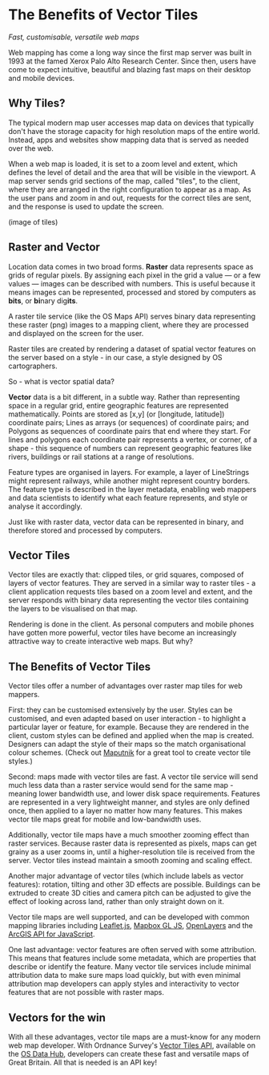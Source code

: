 # The Benefits of Vector Tiles

_Fast, customisable, versatile web maps_

Web mapping has come a long way since the first map server was built in 1993 at the famed Xerox Palo Alto Research Center. Since then, users have come to expect intuitive, beautiful and blazing fast maps on their desktop and mobile devices.

## Why Tiles?

The typical modern map user accesses map data on devices that typically don't have the storage capacity for high resolution maps of the entire world. Instead, apps and websites show mapping data that is served as needed over the web. 

When a web map is loaded, it is set to a zoom level and extent, which defines the level of detail and the area that will be visible in the viewport. A map server sends grid sections of the map, called "tiles", to the client, where they are arranged in the right configuration to appear as a map. As the user pans and zoom in and out, requests for the correct tiles are sent, and the response is used to update the screen.

(image of tiles)

## Raster and Vector

Location data comes in two broad forms. **Raster** data represents space as grids of regular pixels. By assigning each pixel in the grid a value — or a few values — images can be described with numbers. This is useful because it means images can be represented, processed and stored by computers as **bits**, or **bi**nary dig**its**. 

A raster tile service (like the OS Maps API) serves binary data representing these raster (png) images to a mapping client, where they are processed and displayed on the screen for the user. 

Raster tiles are created by rendering a dataset of spatial vector features on the server based on a style - in our case, a style designed by OS cartographers. 

So - what is vector spatial data? 

**Vector** data is a bit different, in a subtle way. Rather than representing space in a regular grid, entire geographic features are represented mathematically. Points are stored as [x,y]  (or [longitude, latitude]) coordinate pairs; Lines as arrays (or sequences) of coordinate pairs; and Polygons as sequences of coordinate pairs that end where they start. For lines and polygons each coordinate pair represents a vertex, or corner, of a shape - this sequence of numbers can represent geographic features like rivers, buildings or rail stations at a range of resolutions.

Feature types are organised in layers. For example, a layer of LineStrings might represent railways, while another might represent country borders. The feature type is described in the layer metadata, enabling web mappers and data scientists to identify what each feature represents, and style or analyse it accordingly.

Just like with raster data, vector data can be represented in binary, and therefore stored and processed by computers. 

## Vector Tiles

Vector tiles are exactly that: clipped tiles, or grid squares, composed of layers of vector features. They are served in a similar way to raster tiles - a client application requests tiles based on a zoom level and extent, and the server responds with binary data representing the vector tiles containing the layers to be visualised on that map. 

Rendering is done in the client. As personal computers and mobile phones have gotten more powerful, vector tiles have become an increasingly attractive way to create interactive web maps. But why?

## The Benefits of Vector Tiles

Vector tiles offer a number of advantages over raster map tiles for web mappers. 

First: they can be customised extensively by the user. Styles can be customised, and even adapted based on user interaction - to highlight a particular layer or feature, for example. Because they are rendered in the client, custom styles can be defined and applied when the map is created. Designers can adapt the style of their maps so the match organisational colour schemes. (Check out [Maputnik](https://maputnik.github.io/) for a great tool to create vector tile styles.)

Second: maps made with vector tiles are fast. A vector tile service will send much less data than a raster service would send for the same map - meaning lower bandwidth use, and lower disk space requirements. Features are represented in a very lightweight manner, and styles are only defined once, then applied to a layer no matter how many features. This makes vector tile maps great for mobile and low-bandwidth uses.

Additionally, vector tile maps have a much smoother zooming effect than raster services. Because raster data is represented as pixels, maps can get grainy as a user zooms in, until a higher-resolution tile is received from the server. Vector tiles instead maintain a smooth zooming and scaling effect.

Another major advantage of vector tiles (which include labels as vector features): rotation, tilting and other 3D effects are possible. Buildings can be extruded to create 3D cities and camera pitch can be adjusted to give the effect of looking across land, rather than only straight down on it. 

Vector tile maps are well supported, and can be developed with common mapping libraries including [Leaflet.js](https://leafletjs.com/), [Mapbox GL JS](https://docs.mapbox.com/mapbox-gl-js/api/), [OpenLayers](https://openlayers.org/) and the [ArcGIS API for JavaScript](https://developers.arcgis.com/javascript/). 

One last advantage: vector features are often served with some attribution. This means that features include some metadata, which are properties that describe or identify the feature. Many vector tile services include minimal attribution data to make sure maps load quickly, but with even minimal attribution map developers can apply styles and interactivity to vector features that are not possible with raster maps.

## Vectors for the win

With all these advantages, vector tile maps are a must-know for any modern web map developer. With Ordnance Survey's [Vector Tiles API](https://osdatahub.os.uk/docs/vts/overview), available on the [OS Data Hub](https://osdatahub.os.uk/), developers can create these fast and versatile maps of Great Britain. All that is needed is an API key!